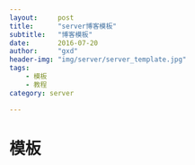 ```yaml
---
layout:     post
title:      "server博客模板"
subtitle:   "博客模板"
date:       2016-07-20
author:     "gxd"
header-img: "img/server/server_template.jpg"
tags:
    - 模板
    - 教程
category: server

---
```



# 模板



